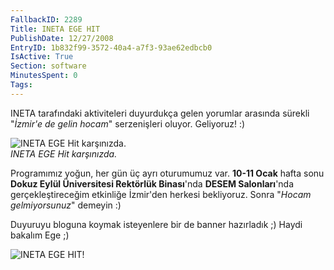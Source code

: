 ```yaml
---
FallbackID: 2289
Title: INETA EGE HIT
PublishDate: 12/27/2008
EntryID: 1b832f99-3572-40a4-a7f3-93ae62edbcb0
IsActive: True
Section: software
MinutesSpent: 0
Tags: 
---
```

INETA tarafındaki aktiviteleri duyurdukça gelen yorumlar arasında
sürekli "*İzmir'e de gelin hocam*" serzenişleri oluyor. Geliyoruz! :)

![INETA EGE Hit
karşınızda.](http://cdn.daron.yondem.com/assets/2289/27122008_1.jpg)\
*INETA EGE Hit karşınızda.*

Programımız yoğun, her gün üç ayrı oturumumuz var. **10-11 Ocak** hafta
sonu **Dokuz Eylül Üniversitesi Rektörlük Binası**'nda **DESEM
Salonları**'nda gerçekleştireceğim etkinliğe İzmir'den herkesi
bekliyoruz. Sonra "*Hocam gelmiyorsunuz*" demeyin :)

Duyuruyu bloguna koymak isteyenlere bir de banner hazırladık ;) Haydi
bakalım Ege ;)

![INETA EGE
HIT!](http://cdn.daron.yondem.com/assets/2289/27122008_2.gif)


